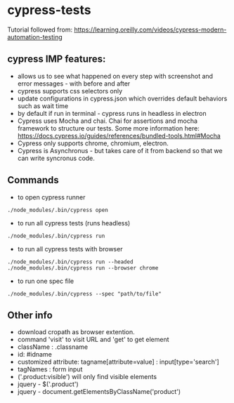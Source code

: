 # cypress-tests
Tutorial followed from: https://learning.oreilly.com/videos/cypress-modern-automation-testing

## cypress IMP features:
- allows us to see what happened on every step with screenshot and error messages - with before and after 
- cypress supports css selectors only
- update configurations in cypress.json which overrides default behaviors such as wait time
- by default if run in terminal - cypress runs in headless in electron
- Cypress uses Mocha and chai. Chai for assertions and mocha framework to structure our tests. Some more information here: https://docs.cypress.io/guides/references/bundled-tools.html#Mocha
- Cypress only supports chrome, chromium, electron.
- Cypress is Asynchronus - but takes care of it from backend so that we can write syncronus code.

## Commands
- to open cypress runner
```
./node_modules/.bin/cypress open
```

- to run all cypress tests (runs headless)
```
./node_modules/.bin/cypress run
```

- to run all cypress tests with browser
```
./node_modules/.bin/cypress run --headed
./node_modules/.bin/cypress run --browser chrome
```

- to run one spec file
```
./node_modules/.bin/cypress --spec "path/to/file"
```

## Other info
- download cropath as browser extention.
- command 'visit' to visit URL and 'get' to get element
- className : .classname
- id: #idname
- customized attribute: tagname[attribute=value] : input[type='search']
- tagNames : form input
- ('.product:visible') will only find visible elements
- jquery - $('.product')
- jquery - document.getElementsByClassName('product')


